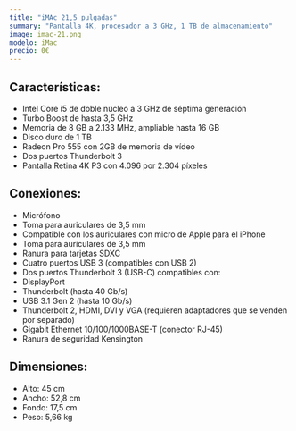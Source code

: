 ```yaml
---
title: "iMAc 21,5 pulgadas"
summary: "Pantalla 4K, procesador a 3 GHz, 1 TB de almacenamiento"
image: imac-21.png
modelo: iMac
precio: 0€
---
```


## Características:

  - Intel Core i5 de doble núcleo a 3 GHz de séptima generación
  - Turbo Boost de hasta 3,5 GHz
  - Memoria de 8 GB a 2.133 MHz, ampliable hasta 16 GB
  - Disco duro de 1 TB
  - Radeon Pro 555 con 2GB de memoria de vídeo
  - Dos puertos Thunderbolt 3
  - Pantalla Retina 4K P3 con 4.096 por 2.304 píxeles

## Conexiones:

  - Micrófono
  - Toma para auriculares de 3,5 mm
  - Compatible con los auriculares con micro de Apple para el iPhone
  - Toma para auriculares de 3,5 mm
  - Ranura para tarjetas SDXC
  - Cuatro puertos USB 3 (compatibles con USB 2)
  - Dos puertos Thunderbolt 3 (USB-C) compatibles con:
  - DisplayPort
  - Thunderbolt (hasta 40 Gb/s)
  - USB 3.1 Gen 2 (hasta 10 Gb/s)
  - Thunderbolt 2, HDMI, DVI y VGA (requieren adaptadores que se venden por separado)
  - Gigabit Ethernet 10/100/1000BASE-T (conector RJ-45)
  - Ranura de seguridad Kensington

## Dimensiones:

  - Alto: 45 cm
  - Ancho: 52,8 cm
  - Fondo: 17,5 cm
  - Peso: 5,66 kg
